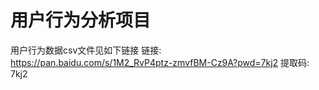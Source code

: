 # 用户行为分析项目

用户行为数据csv文件见如下链接
链接: https://pan.baidu.com/s/1M2_RvP4ptz-zmvfBM-Cz9A?pwd=7kj2 提取码: 7kj2 

